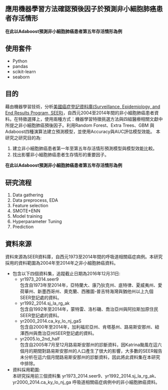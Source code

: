 ## 應用機器學習方法確認預後因子於預測非小細胞肺癌患者存活情形  
  
**在此以Adaboost預測非小細胞肺癌患者第五年存活情形為例**
## 使用套件
* Python
* pandas
* scikit-learn
* seaborn
## 目的
藉由機器學習技術，分析[美國癌症登記資料庫(Surveillance, Epidemiology, and End Results Program, SEER)](https://seer.cancer.gov/)，自西元2004至2014年間的非小細胞肺癌患者資料。在特徵選擇上，使用兩種方式：機器學習特徵挑選方法與四組醫療相關文獻中所提之非小細胞肺癌預後因子。利用Random Forest、Extra Trees、GBM 與Adaboost四種演算法建立預測模型，並使用Accuracy與AUC評估模型效能。
本研究之研究目的為:
1. 建立非小細胞肺癌患者第一年至第五年存活情形預測模型與模型效能比較。
2. 找出影響非小細胞肺癌患者生存情形的重要因子。  

**在此以Adaboost預測非小細胞肺癌患者第五年存活情形為例**
## 研究流程
1. Data gathering
2. Data preprocess, EDA
3. Feature selection
4. SMOTE+ENN
5. Model training
6. Hyperparameter Tuning
7. Prediction
## 資料來源
資料來源為SEER資料庫，自西元1973至2014年間的呼吸道相關癌症病例。本研究採用的資料範圍為2004年至2014年之非小細胞肺癌資料。
* 包含以下四個資料集，追蹤截止日期為2016年12月31日:
    * yr1973_2014.seer9  
    包含自1973年至2014年，亞特蘭大、康乃狄克州、底特律、夏威夷州、愛荷華州、新墨西哥州、奧克蘭、西雅圖-普吉特海灣與猶他州以上九個SEER登記處的資料。
    * yr1992_2014.sj_la_rg_ak  
    包含自1992年至2014年，蒙特雷、洛杉磯、喬治亞州與阿拉斯加原住民SEER登記處的資料。
    * yr2000_2014.ca_ky_lo_nj_gaS  
    包含自2000年至2014年，加利福尼亞州、肯塔基州、路易斯安那州、紐澤西州與喬治亞州SEER登記處的資料。
    * yr2005.lo_2nd_half  
    包含自2005年7月至12月路易斯安那州的診斷資料，因Katrina颱風在這六個月的期間對路易斯安那州的人口產生了很大的影響，大多數的SEER報告未分析在這六個月間路易斯安那州的診斷資料，因此將此資料集在本研究中排除。
* 資料採用範圍:  
    本研究採用前三個資料集 yr1973_2014.seer9、yr1992_2014.sj_la_rg_ak、yr2000_2014.ca_ky_lo_nj_ga 呼吸道相關癌症病例中的非小細胞肺癌資料。
